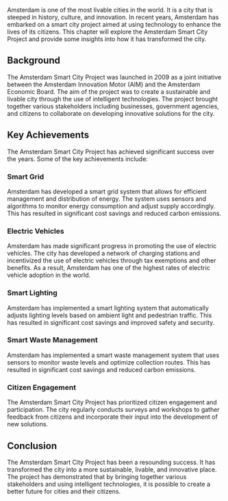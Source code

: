 
Amsterdam is one of the most livable cities in the world. It is a city that is steeped in history, culture, and innovation. In recent years, Amsterdam has embarked on a smart city project aimed at using technology to enhance the lives of its citizens. This chapter will explore the Amsterdam Smart City Project and provide some insights into how it has transformed the city.

Background
----------

The Amsterdam Smart City Project was launched in 2009 as a joint initiative between the Amsterdam Innovation Motor (AIM) and the Amsterdam Economic Board. The aim of the project was to create a sustainable and livable city through the use of intelligent technologies. The project brought together various stakeholders including businesses, government agencies, and citizens to collaborate on developing innovative solutions for the city.

Key Achievements
----------------

The Amsterdam Smart City Project has achieved significant success over the years. Some of the key achievements include:

### Smart Grid

Amsterdam has developed a smart grid system that allows for efficient management and distribution of energy. The system uses sensors and algorithms to monitor energy consumption and adjust supply accordingly. This has resulted in significant cost savings and reduced carbon emissions.

### Electric Vehicles

Amsterdam has made significant progress in promoting the use of electric vehicles. The city has developed a network of charging stations and incentivized the use of electric vehicles through tax exemptions and other benefits. As a result, Amsterdam has one of the highest rates of electric vehicle adoption in the world.

### Smart Lighting

Amsterdam has implemented a smart lighting system that automatically adjusts lighting levels based on ambient light and pedestrian traffic. This has resulted in significant cost savings and improved safety and security.

### Smart Waste Management

Amsterdam has implemented a smart waste management system that uses sensors to monitor waste levels and optimize collection routes. This has resulted in significant cost savings and reduced carbon emissions.

### Citizen Engagement

The Amsterdam Smart City Project has prioritized citizen engagement and participation. The city regularly conducts surveys and workshops to gather feedback from citizens and incorporate their input into the development of new solutions.

Conclusion
----------

The Amsterdam Smart City Project has been a resounding success. It has transformed the city into a more sustainable, livable, and innovative place. The project has demonstrated that by bringing together various stakeholders and using intelligent technologies, it is possible to create a better future for cities and their citizens.
